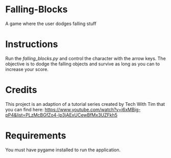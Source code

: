 # Falling-Blocks
A game where the user dodges falling stuff

# Instructions
Run the *falling_blocks.py* and control the character with the arrow keys. The objective is to dodge the falling objects and survive as long as you can to increase your score.

# Credits
This project is an adaption of a tutorial series created by Tech With Tim that you can find here: https://www.youtube.com/watch?v=i6xMBig-pP4&list=PLzMcBGfZo4-lp3jAExUCewBfMx3UZFkh5

# Requirements
You must have pygame installed to run the application.
